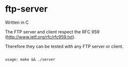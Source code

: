 # ftp-server

Written in C

The FTP server and client respect the RFC 959 (http://www.ietf.org/rfc/rfc959.txt).

Therefore they can be tested with any FTP server or client.

<code>
usage: make && ./server <IP> <PORT>
</code>
